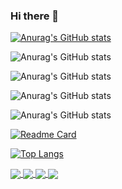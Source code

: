### Hi there 👋

<!--
**gian89/gian89** is a ✨ _special_ ✨ repository because its `README.md` (this file) appears on your GitHub profile.

Here are some ideas to get you started:

- 🔭 I’m currently working on ...
- 🌱 I’m currently learning ...
- 👯 I’m looking to collaborate on ...
- 🤔 I’m looking for help with ...
- 💬 Ask me about ...
- 📫 How to reach me: ...
- 😄 Pronouns: ...
- ⚡ Fun fact: ...
-->


[![Anurag's GitHub stats](https://github-readme-stats.vercel.app/api?username=gian89)](https://github.com/anuraghazra/github-readme-stats)

![Anurag's GitHub stats](https://github-readme-stats.vercel.app/api?username=gian89&hide=contribs,prs)

![Anurag's GitHub stats](https://github-readme-stats.vercel.app/api?username=gian89&count_private=true)

![Anurag's GitHub stats](https://github-readme-stats.vercel.app/api?username=gian89&show_icons=true)

![Anurag's GitHub stats](https://github-readme-stats.vercel.app/api?username=gian89&show_icons=true&theme=radical)

[![Readme Card](https://github-readme-stats.vercel.app/api/pin/?username=gian89&repo=NodeJwtAndToDoServer)](https://github.com/anuraghazra/github-readme-stats)

[![Top Langs](https://github-readme-stats.vercel.app/api/top-langs/?username=anuraghazra)](https://github.com/anuraghazra/github-readme-stats)

<a href="https://google.com">
  <img align="center" src="https://github-readme-stats.vercel.app/api/pin/?username=gian89&repo=NodeJwtAndToDoServer" />
</a>
<a href="https://github.com/anuraghazra/convoychat">
  <img align="center" src="https://github-readme-stats.vercel.app/api/pin/?username=gian89&repo=NodeJwtAndToDoServer" />
</a>

<a href="https://google.com">
  <img align="center" src="https://github-readme-stats.vercel.app/api?username=gian89" />
</a>
<a href="https://github.com/anuraghazra/convoychat">
  <img align="center" src="https://github-readme-stats.vercel.app/api?username=gian89" />
</a>

